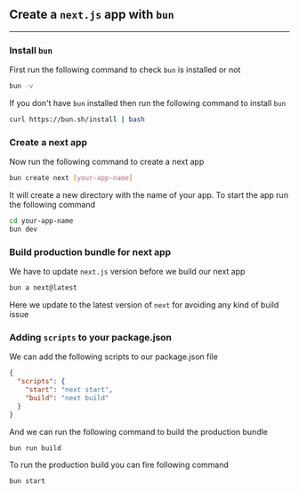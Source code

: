 ## Create a `next.js` app with `bun`

---

### Install `bun`

First run the following command to check `bun` is installed or not

```sh
bun -v
```

If you don't have `bun` installed then run the following command to install `bun`

```sh
curl https://bun.sh/install | bash
```

### Create a next app

Now run the following command to create a next app

```sh
bun create next [your-app-name]
```

It will create a new directory with the name of your app. To start the app run the following command

```sh
cd your-app-name
bun dev
```

### Build production bundle for next app

We have to update `next.js` version before we build our next app

```sh
bun a next@latest
```

Here we update to the latest version of `next` for avoiding any kind of build issue

### Adding `scripts` to your package.json

We can add the following scripts to our package.json file

```json
{
  "scripts": {
    "start": "next start",
    "build": "next build"
  }
}
```

And we can run the following command to build the production bundle

```sh
bun run build
```

To run the production build you can fire following command

```sh
bun start
```
